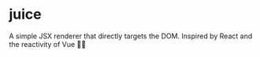 # juice

A simple JSX renderer that directly targets the DOM. Inspired by React and the reactivity of Vue 🧃🍊
